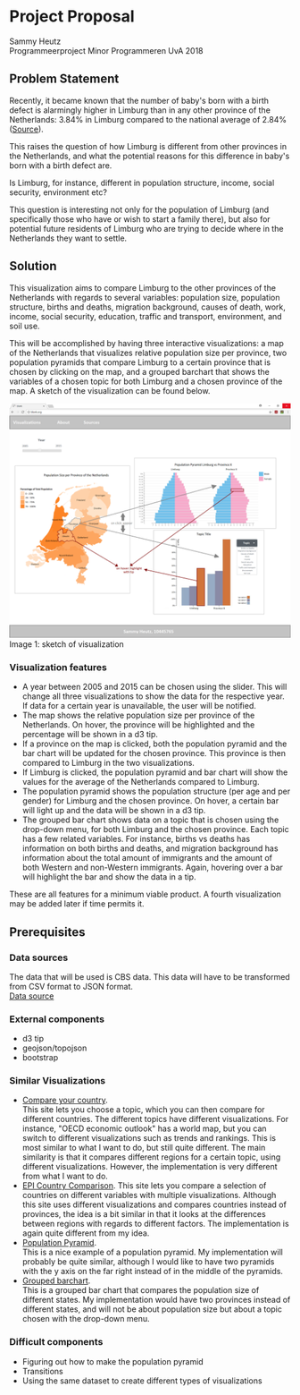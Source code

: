 # Project Proposal
Sammy Heutz  
Programmeerproject 
Minor Programmeren UvA 2018  


## Problem Statement
Recently, it became known that the number of baby's born with a birth defect is alarmingly higher in Limburg than in any other province of the Netherlands: 3.84% in Limburg compared to the national average of 2.84% ([Source](https://www.limburger.nl/cnt/dmf20180524_00062550/alarmerend-meer-baby-s-met-afwijkingen-in-limburg)). 

This raises the question of how Limburg is different from other provinces in the Netherlands, and what the potential reasons for this difference in baby's born with a birth defect are. 

Is Limburg, for instance, different in population structure, income, social security, environment etc?

This question is interesting not only for the population of Limburg (and specifically those who have or wish to start a family there), but also for potential future residents of Limburg who are trying to decide where in the Netherlands they want to settle.

## Solution
This visualization aims to compare Limburg to the other provinces of the Netherlands with regards to several variables: population size, population structure, births and deaths, migration background, causes of death, work, income, social security, education, traffic and transport, environment, and soil use. 

This will be accomplished by having three interactive visualizations: a map of the Netherlands that visualizes relative population size per province, two population pyramids that compare Limburg to a certain province that is chosen by clicking on the map, and a grouped barchart that shows the variables of a chosen topic for both Limburg and a chosen province of the map. A sketch of the visualization can be found below.

<img src="https://github.com/SammyH1994/project/blob/master/doc/sketch.png" />
Image 1: sketch of visualization

### Visualization features
- A year between 2005 and 2015 can be chosen using the slider. This will change all three visualizations to show the data for the respective year. If data for a certain year is unavailable, the user will be notified.
- The map shows the relative population size per province of the Netherlands. On hover, the province will be highlighted and the percentage will be shown in a d3 tip.
- If a province on the map is clicked, both the population pyramid and the bar chart will be updated for the chosen province. This province is then compared to Limburg in the two visualizations.
- If Limburg is clicked, the population pyramid and bar chart will show the values for the average of the Netherlands compared to Limburg.
- The population pyramid shows the population structure (per age and per gender) for Limburg and the chosen province. On hover, a certain bar will light up and the data will be shown in a d3 tip.
- The grouped bar chart shows data on a topic that is chosen using the drop-down menu, for both Limburg and the chosen province. Each topic has a few related variables. For instance, births vs deaths has information on both births and deaths, and migration background has information about the total amount of immigrants and the amount of both Western and non-Western immigrants. Again, hovering over a bar will highlight the bar and show the data in a tip.

These are all features for a minimum viable product. A fourth visualization may be added later if time permits it.

## Prerequisites

### Data sources
The data that will be used is CBS data. This data will have to be transformed from CSV format to JSON format.  
[Data source](http://statline.cbs.nl/Statweb/publication/?DM=SLNL&PA=70072ned)

### External components
- d3 tip
- geojson/topojson
- bootstrap

### Similar Visualizations
- [Compare your country](http://www.oecd.org/statistics/compare-your-country.html).  
This site lets you choose a topic, which you can then compare for different countries. The different topics have different visualizations. For instance, "OECD economic outlook" has a world map, but you can switch to different visualizations such as trends and rankings. This is most similar to what I want to do, but still quite different. The main similarity is that it compares different regions for a certain topic, using different visualizations. However, the implementation is very different from what I want to do.
- [EPI Country Comparison](http://visuals.datadriven.yale.edu/countrycompare/).
This site lets you compare a selection of countries on different variables with multiple visualizations. Although this site uses different visualizations and compares countries instead of provinces, the idea is a bit similar in that it looks at the differences between regions with regards to different factors. The implementation is again quite different from my idea.
- [Population Pyramid](https://bl.ocks.org/borgar/b952bb581923c9993d68).  
This is a nice example of a population pyramid. My implementation will probably be quite similar, although I would like to have two pyramids with the y axis on the far right instead of in the middle of the pyramids. 
- [Grouped barchart](https://bl.ocks.org/mbostock/3887051).  
This is a grouped bar chart that compares the population size of different states. My implementation would have two provinces instead of different states, and will not be about population size but about a topic chosen with the drop-down menu.
    
### Difficult components
- Figuring out how to make the population pyramid
- Transitions
- Using the same dataset to create different types of visualizations

